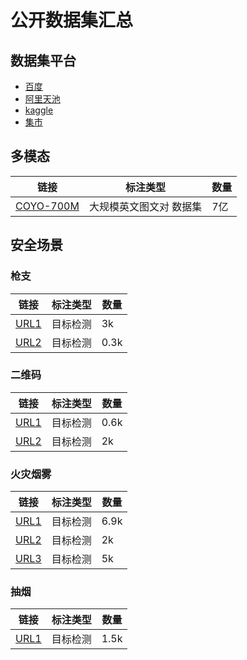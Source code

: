 # 公开数据集汇总



## 数据集平台

- [百度](https://aistudio.baidu.com/aistudio/datasetoverview)
- [阿里天池](https://tianchi.aliyun.com/dataset)
- [kaggle](https://www.kaggle.com/datasets)
- [集市](https://www.cvmart.net/dataSets)



## 多模态

| 链接                                                    | 标注类型                | 数量 |
| ------------------------------------------------------- | ----------------------- | ---- |
| [COYO-700M](https://github.com/kakaobrain/coyo-dataset) | 大规模英文图文对 数据集 | 7亿  |



## 安全场景

### 枪支

| 链接                                                         | 标注类型 | 数量 |
| ------------------------------------------------------------ | -------- | ---- |
| [URL1](https://www.kaggle.com/datasets/shivanirana63/labeled-guns-data-for-object-detection) | 目标检测 | 3k   |
| [URL2](https://www.kaggle.com/code/gattoni/faster-rcnn-guns-object-detection-with-save-load/data) | 目标检测 | 0.3k |

### 二维码

| 链接                                                         | 标注类型 | 数量 |
| ------------------------------------------------------------ | -------- | ---- |
| [URL1](https://aistudio.baidu.com/aistudio/datasetdetail/147099/0) | 目标检测 | 0.6k |
| [URL2](https://aistudio.baidu.com/aistudio/datasetdetail/103078/0) | 目标检测 | 2k   |

### 火灾烟雾

| 链接                                                         | 标注类型 | 数量 |
| ------------------------------------------------------------ | -------- | ---- |
| [URL1](https://aistudio.baidu.com/aistudio/datasetdetail/107770/0) | 目标检测 | 6.9k |
| [URL2](https://aistudio.baidu.com/aistudio/datasetdetail/90352) | 目标检测 | 2k   |
| [URL3](https://aistudio.baidu.com/aistudio/datasetdetail/84374/0) | 目标检测 | 5k   |

### 抽烟

| 链接                                                         | 标注类型 | 数量 |
| ------------------------------------------------------------ | -------- | ---- |
| [URL1](https://aistudio.baidu.com/aistudio/datasetdetail/72629/0) | 目标检测 | 1.5k |




